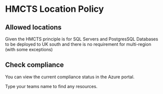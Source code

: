 # HMCTS Location Policy

## Allowed locations
Given the HMCTS principle is for SQL Servers and PostgresSQL Databases to be deployed to UK south and there is no requirement for multi-region (with some exceptions)

## Check compliance

You can view the current compliance status in the Azure portal.

Type your teams name to find any resources.
